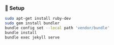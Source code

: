 ### :wrench: Setup
```bash
sudo apt-get install ruby-dev
sudo gem install bundler
bundle config set --local path 'vendor/bundle'
bundle install
bundle exec jekyll serve
```
